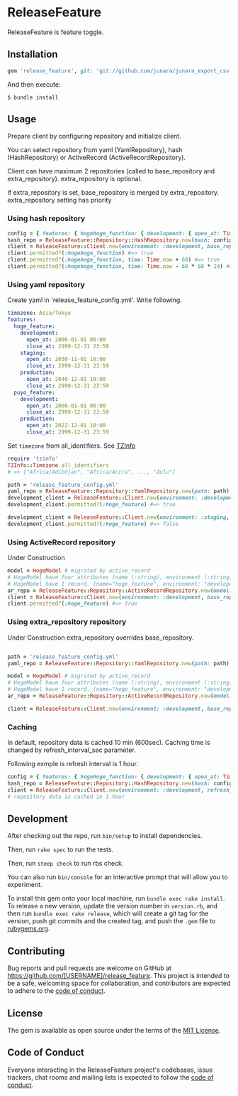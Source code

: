 # ReleaseFeature

ReleaseFeature is feature toggle.

## Installation

```ruby
gem 'release_feature', git: 'git://github.com/junara/junara_export_csv.git', branch: 'main'
```

And then execute:

    $ bundle install

## Usage

Prepare client by configuring repository and initialize client.

You can select repository from yaml (YamlRepository), hash (HashRepository) or ActiveRecord (ActiveRecordRepository).

Client can have maximum 2 repositories (called to base_repository and extra_repository). extra_repository is optional.

If extra_repository is set, base_repository is merged by extra_repository. extra_repository setting has priority

### Using hash repository

```ruby
config = { features: { hogehoge_function: { development: { open_at: Time.now, close_at: Time.now + 60 * 60 * 24 * 30 } } } }
hash_repo = ReleaseFeature::Repository::HashRepository.new(hash: config)
client = ReleaseFeature::Client.new(environment: :development, base_repository: hash_repo)
client.permitted?(:hogehoge_function) #=> true
client.permitted?(:hogehoge_function, time: Time.now + 60) #=> true
client.permitted?(:hogehoge_function, time: Time.now - 60 * 60 * 24) #=> false

```

### Using yaml repository

Create yaml in 'release_feature_config.yml'. Write following.

```yaml
timezone: Asia/Tokyo
features:
  hoge_feature:
    development:
      open_at: 2000-01-01 00:00
      close_at: 2999-12-31 23:59
    staging:
      open_at: 2030-11-01 10:00
      close_at: 2999-12-31 23:59
    production:
      open_at: 2040-12-01 10:00
      close_at: 2999-12-31 23:59
  puyo_feature:
    development:
      open_at: 2000-01-01 00:00
      close_at: 2999-12-31 23:59
    production:
      open_at: 2022-12-01 10:00
      close_at: 2999-12-31 23:59
```

Set `timezone` from all_identifiers. See [TZInfo](https://github.com/tzinfo/tzinfo#data-sources)

```ruby
require 'tzinfo'
TZInfo::Timezone.all_identifiers
# => ["Africa/Adibdjan", "Africa/Accra", ..., "Zulu"]

```

```ruby
path = 'release_feature_config.yml'
yaml_repo = ReleaseFeature::Repository::YamlRepository.new(path: path)
development_client = ReleaseFeature::Client.new(environment: :development, base_repository: yaml_repo)
development_client.permitted?(:hoge_feature) #=> true

development_client = ReleaseFeature::Client.new(environment: :staging, base_repository: yaml_repo)
development_client.permitted?(:hoge_feature) #=> false

```

### Using ActiveRecord repository

Under Construction

```ruby
model = HogeModel # migrated by active_record
# HogeModel have four attributes (name (:string), environment (:string), open_at (:datetime), close_at (:datetime) 
# HogeModel have 1 record. (name="hoge_feature", environment: "development", open_at: '2000-01-01 00:00 +09:00', close_at: '2000-01-01 00:00 +09:00')
ar_repo = ReleaseFeature::Repository::ActiveRecordRepository.new(model: model)
client = ReleaseFeature::Client.new(environment: :development, base_repository: ar_repo)
client.permitted?(:hoge_feature) #=> true

```

### Using extra_repository repository

Under Construction extra_repository overrides base_repository.

```ruby

path = 'release_feature_config.yml'
yaml_repo = ReleaseFeature::Repository::YamlRepository.new(path: path)

model = HogeModel # migrated by active_record
# HogeModel have four attributes (name (:string), environment (:string), open_at (:datetime), close_at (:datetime) 
# HogeModel have 1 record. (name="hoge_feature", environment: "development", open_at: '2000-01-01 00:00 +09:00', close_at: '2000-01-01 00:00 +09:00')
ar_repo = ReleaseFeature::Repository::ActiveRecordRepository.new(model: model)

client = ReleaseFeature::Client.new(environment: :development, base_repository: yaml_repo, extra_repository: ar_repo)
```

### Caching

In default, repository data is cached 10 min (600sec). Caching time is changed by refresh_interval_sec parameter.

Following exmple is refresh interval is 1 hour.

```ruby
config = { features: { hogehoge_function: { development: { open_at: Time.now, close_at: Time.now + 60 * 60 * 24 * 30 } } } }
hash_repo = ReleaseFeature::Repository::HashRepository.new(hash: config)
client = ReleaseFeature::Client.new(environment: :development, refresh_interval_sec: 60 * 60, base_repository: hash_repo)
# repository data is cached in 1 hour 
```

## Development

After checking out the repo, run `bin/setup` to install dependencies.

Then, run `rake spec` to run the tests.

Then, run `steep check` to run rbs check.

You can also run `bin/console` for an interactive prompt that will allow you to experiment.

To install this gem onto your local machine, run `bundle exec rake install`. To release a new version, update the
version number in `version.rb`, and then run `bundle exec rake release`, which will create a git tag for the version,
push git commits and the created tag, and push the `.gem` file to [rubygems.org](https://rubygems.org).

## Contributing

Bug reports and pull requests are welcome on GitHub at https://github.com/[USERNAME]/release_feature. This project is
intended to be a safe, welcoming space for collaboration, and contributors are expected to adhere to
the [code of conduct](https://github.com/junara/release_feature/blob/master/CODE_OF_CONDUCT.md).

## License

The gem is available as open source under the terms of the [MIT License](https://opensource.org/licenses/MIT).

## Code of Conduct

Everyone interacting in the ReleaseFeature project's codebases, issue trackers, chat rooms and mailing lists is expected
to follow the [code of conduct](https://github.com/[USERNAME]/release_feature/blob/master/CODE_OF_CONDUCT.md).
